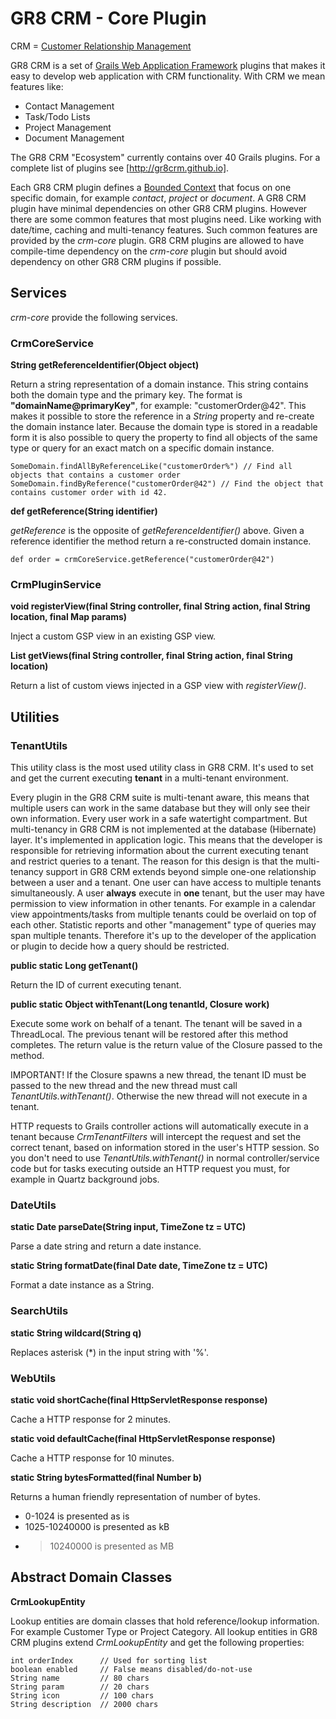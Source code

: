 # GR8 CRM - Core Plugin

CRM = [Customer Relationship Management](http://en.wikipedia.org/wiki/Customer_relationship_management)

GR8 CRM is a set of [Grails Web Application Framework](http://www.grails.org/)
plugins that makes it easy to develop web application with CRM functionality.
With CRM we mean features like:

- Contact Management
- Task/Todo Lists
- Project Management
- Document Management

The GR8 CRM "Ecosystem" currently contains over 40 Grails plugins. For a complete list of plugins see [http://gr8crm.github.io].

Each GR8 CRM plugin defines a [Bounded Context](http://martinfowler.com/bliki/BoundedContext.html)
that focus on one specific domain, for example *contact*, *project* or *document*.
A GR8 CRM plugin have minimal dependencies on other GR8 CRM plugins. However there are some common features that most plugins need.
Like working with date/time, caching and multi-tenancy features. Such common features are provided by the *crm-core* plugin.
GR8 CRM plugins are allowed to have compile-time dependency on the *crm-core* plugin but should avoid dependency on other GR8 CRM plugins if possible.

## Services

*crm-core* provide the following services.

### CrmCoreService

**String getReferenceIdentifier(Object object)**

Return a string representation of a domain instance. This string contains both the domain type and the primary key.
The format is **"domainName@primaryKey"**, for example: "customerOrder@42".
This makes it possible to store the reference in a *String* property and re-create the domain instance later.
Because the domain type is stored in a readable form it is also possible to query the property to find
all objects of the same type or query for an exact match on a specific domain instance.

    SomeDomain.findAllByReferenceLike("customerOrder%") // Find all objects that contains a customer order
    SomeDomain.findByReference("customerOrder@42") // Find the object that contains customer order with id 42.
    
**def getReference(String identifier)**

*getReference* is the opposite of *getReferenceIdentifier()* above.
Given a reference identifier the method return a re-constructed domain instance.

    def order = crmCoreService.getReference("customerOrder@42")
    
### CrmPluginService

**void registerView(final String controller, final String action, final String location, final Map params)**

Inject a custom GSP view in an existing GSP view.

**List getViews(final String controller, final String action, final String location)**

Return a list of custom views injected in a GSP view with *registerView()*.

## Utilities

### TenantUtils

This utility class is the most used utility class in GR8 CRM.
It's used to set and get the current executing **tenant** in a multi-tenant environment.

Every plugin in the GR8 CRM suite is multi-tenant aware, this means that multiple users can work in the
same database but they will only see their own information. Every user work in a safe watertight compartment.
But multi-tenancy in GR8 CRM is not implemented at the database (Hibernate) layer. It's implemented in
application logic. This means that the developer is responsible for retrieving information about the current
executing tenant and restrict queries to a tenant. The reason for this design is that the multi-tenancy support
in GR8 CRM extends beyond simple one-one relationship between a user and a tenant. One user can have access to
multiple tenants simultaneously. A user **always** execute in **one** tenant, but the user may have permission
to view information in other tenants. For example in a calendar view appointments/tasks from multiple tenants
could be overlaid on top of each other. Statistic reports and other "management" type of queries may span multiple tenants.
Therefore it's up to the developer of the application or plugin to decide how a query should be restricted.

**public static Long getTenant()**

Return the ID of current executing tenant.

**public static Object withTenant(Long tenantId, Closure work)**

Execute some work on behalf of a tenant. The tenant will be saved in a ThreadLocal.
The previous tenant will be restored after this method completes.
The return value is the return value of the Closure passed to the method.

IMPORTANT! If the Closure spawns a new thread, the tenant ID must be passed to the new thread and the new thread must
call *TenantUtils.withTenant()*. Otherwise the new thread will not execute in a tenant.

HTTP requests to Grails controller actions will automatically execute in a tenant because *CrmTenantFilters*
will intercept the request and set the correct tenant, based on information stored in the user's HTTP session.
So you don't need to use *TenantUtils.withTenant()* in normal controller/service code but for tasks executing
outside an HTTP request you must, for example in Quartz background jobs.

### DateUtils

**static Date parseDate(String input, TimeZone tz = UTC)**

Parse a date string and return a date instance.

**static String formatDate(final Date date, TimeZone tz = UTC)**

Format a date instance as a String.

### SearchUtils

**static String wildcard(String q)**

Replaces asterisk (*) in the input string with '%'.

### WebUtils

**static void shortCache(final HttpServletResponse response)**

Cache a HTTP response for 2 minutes.

**static void defaultCache(final HttpServletResponse response)**

Cache a HTTP response for 10 minutes.

**static String bytesFormatted(final Number b)**

Returns a human friendly representation of number of bytes.

- 0-1024 is presented as is
- 1025-10240000 is presented as kB
- > 10240000 is presented as MB
     
## Abstract Domain Classes

**CrmLookupEntity**

Lookup entities are domain classes that hold reference/lookup information. For example Customer Type or Project Category.
All lookup entities in GR8 CRM plugins extend *CrmLookupEntity* and get the following properties:

    int orderIndex      // Used for sorting list
    boolean enabled     // False means disabled/do-not-use
    String name         // 80 chars
    String param        // 20 chars
    String icon         // 100 chars
    String description  // 2000 chars
